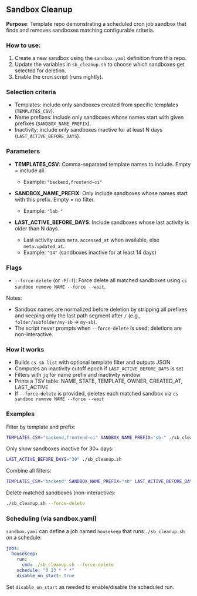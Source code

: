 ## Sandbox Cleanup

**Purpose**: Template repo demonstrating a scheduled cron job sandbox that finds and removes sandboxes matching configurable criteria.

### How to use:
1. Create a new sandbox using the `sandbox.yaml` definition from this repo. 
2. Update the variables in `sb_cleanup.sh` to choose which sandboxes get selected for deletion. 
3. Enable the cron script (runs nightly).

### Selection criteria

- Templates: include only sandboxes created from specific templates (`TEMPLATES_CSV`).
- Name prefixes: include only sandboxes whose names start with given prefixes (`SANDBOX_NAME_PREFIX`).
- Inactivity: include only sandboxes inactive for at least N days (`LAST_ACTIVE_BEFORE_DAYS`).

### Parameters

- **TEMPLATES_CSV**: Comma-separated template names to include. Empty = include all.
  - Example: `"backend,frontend-ci"`

- **SANDBOX_NAME_PREFIX**: Only include sandboxes whose names start with this prefix. Empty = no filter.
  - Example: `"lab-"`

- **LAST_ACTIVE_BEFORE_DAYS**: Include sandboxes whose last activity is older than N days.
  - Last activity uses `meta.accessed_at` when available, else `meta.updated_at`.
  - Example: `"14"` (sandboxes inactive for at least 14 days)

### Flags

- `--force-delete` (or `-F`/`-f`): Force delete all matched sandboxes using `cs sandbox remove NAME --force --wait`.

Notes:
- Sandbox names are normalized before deletion by stripping all prefixes and keeping only the last path segment after `/` (e.g., `folder/subfolder/my-sb` → `my-sb`).
- The script never prompts when `--force-delete` is used; deletions are non-interactive.

### How it works

- Builds `cs sb list` with optional template filter and outputs JSON
- Computes an inactivity cutoff epoch if `LAST_ACTIVE_BEFORE_DAYS` is set
- Filters with `jq` for name prefix and inactivity window
- Prints a TSV table: NAME, STATE, TEMPLATE, OWNER, CREATED_AT, LAST_ACTIVE
- If `--force-delete` is provided, deletes each matched sandbox via `cs sandbox remove NAME --force --wait`

### Examples

Filter by template and prefix:

```bash
TEMPLATES_CSV="backend,frontend-ci" SANDBOX_NAME_PREFIX="sb-" ./sb_cleanup.sh
```

Only show sandboxes inactive for 30+ days:

```bash
LAST_ACTIVE_BEFORE_DAYS="30" ./sb_cleanup.sh
```

Combine all filters:

```bash
TEMPLATES_CSV="backend" SANDBOX_NAME_PREFIX="sb" LAST_ACTIVE_BEFORE_DAYS="7" ./sb_cleanup.sh
```

Delete matched sandboxes (non-interactive):

```bash
./sb_cleanup.sh --force-delete
```

### Scheduling (via sandbox.yaml)

`sandbox.yaml` can define a job named `housekeep` that runs `./sb_cleanup.sh` on a schedule:

```yaml
jobs:
  housekeep:
    run:
      cmd: ./sb_cleanup.sh --force-delete
    schedule: "0 23 * * *"
    disable_on_start: true
```

Set `disable_on_start` as needed to enable/disable the scheduled run.


